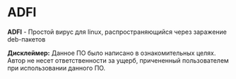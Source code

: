 # ADFI
**ADFI** - Простой вирус для linux, распространяющийся через заражение deb-пакетов <br/>

**Дисклеймер:**
Данное ПО было написано в ознакомительных целях. Автор не несет ответственности за ущерб, причененный пользователем при использовании данного ПО.
